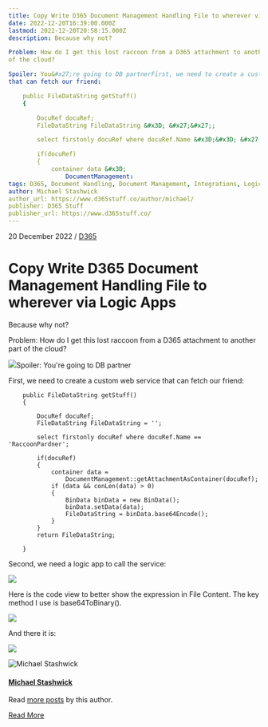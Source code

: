 ```yaml
---
title: Copy Write D365 Document Management Handling File to wherever via Logic Apps
date: 2022-12-20T16:39:00.000Z
lastmod: 2022-12-20T20:58:15.000Z
description: Because why not?

Problem: How do I get this lost raccoon from a D365 attachment to another part
of the cloud?

Spoiler: You&#x27;re going to DB partnerFirst, we need to create a custom web service
that can fetch our friend:

    public FileDataString getStuff()
    {

        DocuRef docuRef;
        FileDataString FileDataString &#x3D; &#x27;&#x27;;

        select firstonly docuRef where docuRef.Name &#x3D;&#x3D; &#x27;RaccoonPardner&#x27;;

        if(docuRef)
        {
            container data &#x3D;
            	DocumentManagement:
tags: D365, Document Handling, Document Management, Integrations, Logic Apps, POST, Stuff, Web services, x++
author: Michael Stashwick
author_url: https://www.d365stuff.co/author/michael/
publisher: D365 Stuff
publisher_url: https://www.d365stuff.co/
---
```


20 December 2022 / [D365](/tag/d365/)

# Copy Write D365 Document Management Handling File to wherever via Logic Apps

Because why not?

Problem: How do I get this lost raccoon from a D365 attachment to another part
of the cloud?

![](https://www.d365stuff.co/content/images/2022/12/image.png)Spoiler: You're
going to DB partner

First, we need to create a custom web service that can fetch our friend:

    
    
        public FileDataString getStuff()
        {
    
            DocuRef docuRef;
            FileDataString FileDataString = '';
    
            select firstonly docuRef where docuRef.Name == 'RaccoonPardner';
    
            if(docuRef)
            {
                container data =
                	DocumentManagement::getAttachmentAsContainer(docuRef);
                if (data && conLen(data) > 0)
                {
                    BinData binData = new BinData();
                    binData.setData(data);
                    FileDataString = binData.base64Encode();
                }
            }
            return FileDataString;
    
        }

Second, we need a logic app to call the service:

![](https://www.d365stuff.co/content/images/2022/12/image-9.png)

Here is the code view to better show the expression in File Content. The key
method I use is base64ToBinary().

![](https://www.d365stuff.co/content/images/2022/12/image-2.png)

And there it is:

![](https://www.d365stuff.co/content/images/2022/12/image-3.png)

![Michael Stashwick](/content/images/size/w100/2019/07/FacePic.jpg)

#### [Michael Stashwick](/author/michael/)

Read [more posts](/author/michael/) by this author.

[Read More](/author/michael/)

